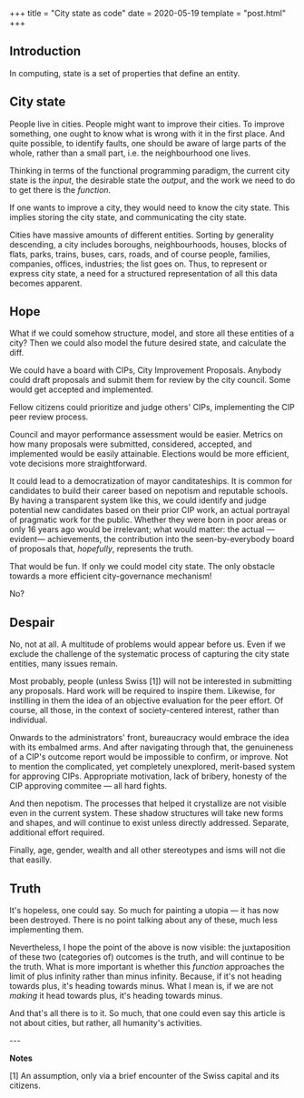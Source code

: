 +++
title = "City state as code"
date = 2020-05-19
template = "post.html"
+++

## Introduction

In computing, state is a set of properties that define an entity.

## City state

People live in cities. People might want to improve their cities. To improve something, one ought to know what is wrong with it in the first place. And quite possible, to identify faults, one should be aware of large parts of the whole, rather than a small part, i.e. the neighbourhood one lives.

Thinking in terms of the functional programming paradigm, the current city state is the *input*, the desirable state the *output*, and the work we need to do to get there is the *function*.

If one wants to improve a city, they would need to know the city state. This implies storing the city state, and communicating the city state.

Cities have massive amounts of different entities. Sorting by generality descending, a city includes boroughs, neighbourhoods, houses, blocks of flats, parks, trains, buses, cars, roads, and of course people, families, companies, offices, industries; the list goes on. Thus, to represent or express city state, a need for a structured representation of all this data becomes apparent.

## Hope

What if we could somehow structure, model, and store all these entities of a city? Then we could also model the future desired state, and calculate the diff.

We could have a board with CIPs, City Improvement Proposals. Anybody could draft proposals and submit them for review by the city council. Some would get accepted and implemented.

Fellow citizens could prioritize and judge others' CIPs, implementing the CIP peer review process.

Council and mayor performance assessment would be easier. Metrics on how many proposals were submitted, considered, accepted, and implemented  would be easily attainable. Elections would be  more efficient, vote decisions more straightforward.

It could lead to a democratization of mayor canditateships. It is common for candidates to build their career based on nepotism and reputable schools. By having a transparent system like this, we could identify and judge potential new candidates based on their prior CIP work, an actual portrayal of pragmatic work for the public. Whether they were born in poor areas or only 16 years ago would be irrelevant; what would matter: the actual —evident— achievements, the contribution into the seen-by-everybody board of proposals that, *hopefully*, represents the truth.

That would be fun. If only we could model city state. The only obstacle towards a more efficient city-governance mechanism!

No?

## Despair

No, not at all. A multitude of problems would appear before us. Even if we exclude the challenge of the systematic process of capturing the city state entities, many issues remain.

Most probably, people (unless Swiss [1]) will not be interested in submitting any proposals. Hard work will be required to inspire them. Likewise, for instilling in them the idea of an objective evaluation for the peer effort. Of course, all those, in the context of society-centered interest, rather than individual.

Onwards to the administrators' front, bureaucracy would embrace the idea with its embalmed arms. And after navigating through that, the genuineness of a CIP's outcome report would be impossible to confirm, or improve. Not to mention the complicated, yet completely unexplored, merit-based system for approving CIPs. Appropriate motivation, lack of bribery, honesty of the CIP approving commitee — all hard fights.

And then nepotism. The processes that helped it crystallize are not visible even in the current system. These shadow structures will take new forms and shapes, and will continue to exist unless directly addressed. Separate, additional effort required.

Finally, age, gender, wealth and all other stereotypes and isms will not die that easilly.

## Truth

It's hopeless, one could say. So much for painting a utopia — it has now been destroyed. There is no point talking about any of these, much less implementing them.

Nevertheless, I hope the point of the above is now visible: the juxtaposition of these two (categories of) outcomes is the truth, and will continue to be the truth. What is more important is whether this *function* approaches the limit of plus infinity rather than minus infinity. Because, if it's not heading towards plus, it's heading towards minus. What I mean is, if we are not *making* it head towards plus, it's heading towards minus.

And that's all there is to it. So much, that one could even say this article is not about cities, but rather, all humanity's activities.

<div class="notes-separator"></div>

\---

**Notes**

[1] An assumption, only via a brief encounter of the Swiss capital and its citizens.  
